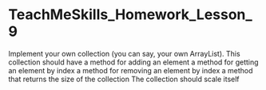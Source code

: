 # TeachMeSkills_Homework_Lesson_9
Implement your own collection (you can say, your own ArrayList).
This collection should have
a method for adding an element
a method for getting an element by index
a method for removing an element by index
a method that returns the size of the collection
The collection should scale itself
